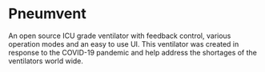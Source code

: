 # Pneumvent
An open source ICU grade ventilator with feedback control, various operation modes and an easy to use UI. This ventilator was created in response to the COVID-19 pandemic and help address the shortages of the ventilators world wide.
